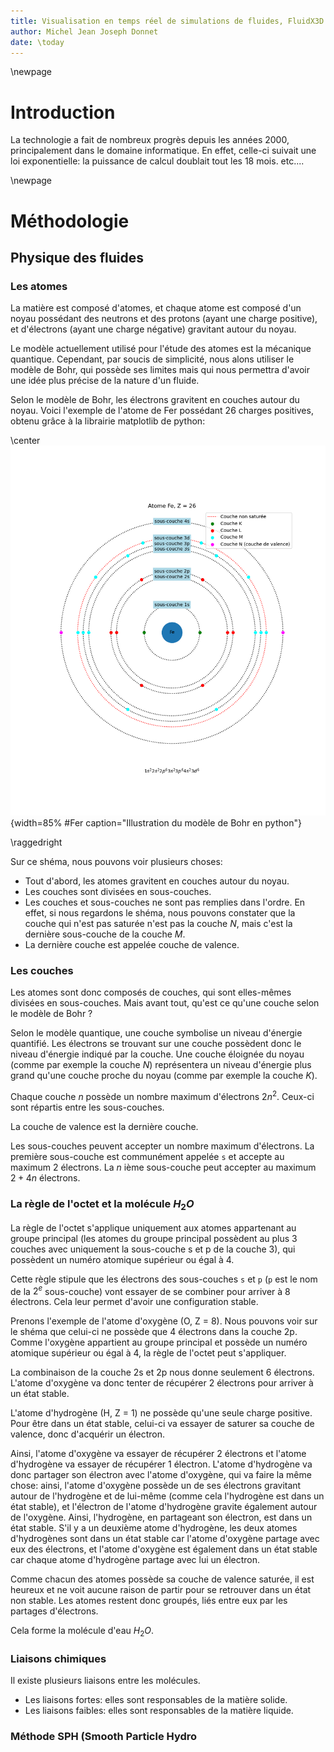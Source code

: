 ```yaml
---
title: Visualisation en temps réel de simulations de fluides, FluidX3D VS Gvdb-voxel
author: Michel Jean Joseph Donnet
date: \today
---
```



\newpage

# Introduction

La technologie a fait de nombreux progrès depuis les années 2000, principalement dans le domaine informatique.
En effet, celle-ci suivait une loi exponentielle: la puissance de calcul doublait tout les 18 mois.
etc....


\newpage
# Méthodologie

## Physique des fluides

### Les atomes

La matière est composé d'atomes, et chaque atome est composé d'un noyau possédant des neutrons et des protons (ayant une charge positive), et d'électrons (ayant une charge négative) gravitant autour du noyau.

Le modèle actuellement utilisé pour l'étude des atomes est la mécanique quantique.
Cependant, par soucis de simplicité, nous alons utiliser le modèle de Bohr, qui possède ses limites mais qui nous permettra d'avoir une idée plus précise de la nature d'un fluide.

Selon le modèle de Bohr, les électrons gravitent en couches autour du noyau.
Voici l'exemple de l'atome de Fer possédant 26 charges positives, obtenu grâce à la librairie matplotlib de python:

\center ![](./images/physique/Fe.png){width=85% #Fer caption="Illustration du modèle de Bohr en python"}

\raggedright

Sur ce shéma, nous pouvons voir plusieurs choses:

- Tout d'abord, les atomes gravitent en couches autour du noyau.
- Les couches sont divisées en sous-couches.
- Les couches et sous-couches ne sont pas remplies dans l'ordre.
En effet, si nous regardons le shéma, nous pouvons constater que la couche qui n'est pas saturée n'est pas la couche $N$, mais c'est la dernière sous-couche de la couche $M$.
- La dernière couche est appelée couche de valence.

### Les couches

Les atomes sont donc composés de couches, qui sont elles-mêmes divisées en sous-couches.
Mais avant tout, qu'est ce qu'une couche selon le modèle de Bohr ?

Selon le modèle quantique, une couche symbolise un niveau d'énergie quantifié. Les électrons se trouvant sur une couche possèdent donc le niveau d'énergie indiqué par la couche.
Une couche éloignée du noyau (comme par exemple la couche $N$) représentera un niveau d'énergie plus grand qu'une couche proche du noyau (comme par exemple la couche $K$).

Chaque couche $n$ possède un nombre maximum d'électrons $2n^2$. Ceux-ci sont répartis entre les sous-couches.

La couche de valence est la dernière couche.

Les sous-couches peuvent accepter un nombre maximum d'électrons.
La première sous-couche est communément appelée `s` et accepte au maximum 2 électrons.
La $n$ ième sous-couche peut accepter au maximum $2 + 4n$ électrons.

### La règle de l'octet et la molécule $H_{2}O$

La règle de l'octet s'applique uniquement aux atomes appartenant au groupe principal (les atomes du groupe principal possèdent au plus 3 couches avec uniquement la sous-couche s et p de la couche 3), qui possèdent un numéro atomique supérieur ou égal à 4.

Cette règle stipule que les électrons des sous-couches `s` et `p` (`p` est le nom de la $2^e$ sous-couche) vont essayer de se combiner pour arriver à 8 électrons. Cela leur permet d'avoir une configuration stable.

Prenons l'exemple de l'atome d'oxygène (O, Z = 8).
Nous pouvons voir sur le shéma que celui-ci ne possède que 4 électrons dans la couche 2p.
Comme l'oxygène appartient au groupe principal et possède un numéro atomique supérieur ou égal à 4, la règle de l'octet peut s'appliquer.

La combinaison de la couche 2s et 2p nous donne seulement 6 électrons.
L'atome d'oxygène va donc tenter de récupérer 2 électrons pour arriver à un état stable.

L'atome d'hydrogène (H, Z = 1) ne possède qu'une seule charge positive.
Pour être dans un état stable, celui-ci va essayer de saturer sa couche de valence, donc d'acquérir un électron.

Ainsi, l'atome d'oxygène va essayer de récupérer 2 électrons et l'atome d'hydrogène va essayer de récupérer 1 électron.
L'atome d'hydrogène va donc partager son électron avec l'atome d'oxygène, qui va faire la même chose: ainsi, l'atome d'oxygène possède un de ses électrons gravitant autour de l'hydrogène et de lui-même (comme cela l'hydrogène est dans un état stable), et l'électron de l'atome d'hydrogène gravite également autour de l'oxygène.
Ainsi, l'hydrogène, en partageant son électron, est dans un état stable.
S'il y a un deuxième atome d'hydrogène, les deux atomes d'hydrogènes sont dans un état stable car l'atome d'oxygène partage avec eux des électrons, et l'atome d'oxygène est également dans un état stable car chaque atome d'hydrogène partage avec lui un électron.

Comme chacun des atomes possède sa couche de valence saturée, il est heureux et ne voit aucune raison de partir pour se retrouver dans un état non stable. Les atomes restent donc groupés, liés entre eux par les partages d'électrons.

Cela forme la molécule d'eau $H_{2}O$.

### Liaisons chimiques

Il existe plusieurs liaisons entre les molécules.

- Les liaisons fortes: elles sont responsables de la matière solide.
- Les liaisons faibles: elles sont responsables de la matière liquide.

### Méthode SPH (Smooth Particle Hydro

